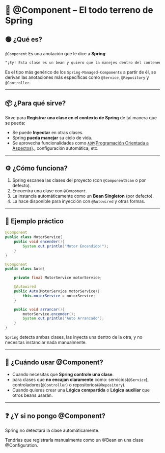 # 🧱 @Component – El todo terreno de Spring

## 🟢 ¿Qué es?
`@Component` Es una anotación que le dice a **Spring**:
```txt
"¡Ey! Esta clase es un bean y quiero que la manejes dentro del contenedor."
```
Es el tipo más genérico de los `Spring-Managed-Components` a partir de él, se derivan las anotaciones más específicas como `@Service`, `@Repository` y `@Controller`.

---

## 📦 ¿Para qué sirve?
Sirve para **Registrar una clase en el contexto de Spring** de tal manera que se pueda:

- Se puede **Inyectar** en otras clases.
- Spring **pueda manejar** su ciclo de vida.
- Se aprovecha funcionalidades como [`AOP`(Programación Orientada a Aspectos)](/00_INTRODUCCIÓN/02_Definiciones/04_AOP.md)., configuración automática, etc.

---

## ⚙️ ¿Cómo funciona?
1. Spring escanea las clases del proyecto (con `@ComponentScan` o por defecto).
2. Encuentra una clase con `@Component`.
3. La instancia automáticamente como un **Bean Singleton** (por defecto).
4. La hace disponible para inyección con `@Autowired` y otras formas.

---

## 🧪 Ejemplo práctico

```java
@Component
public class MotorService{
    public void encender(){
        System.out.println("Motor Encendido!");
    }
}
```
```java
@Component
public class Auto{

    private final MotorService motorService;

    @Autowired
    public Auto(MotorService motorService){
        this.motorService = motorService;
    }

    public void arrancar(){
        motorService.encender();
        System.out.println("Auto Arrancado");
    }
}
```
`Spring` detecta ambas clases, las inyecta una dentro de la otra, y no necesitas instanciar nada manualmente.

---

## 🧠 ¿Cuándo usar @Component?
- Cuando necesitas que **Spring controle una clase**.
- para clases que **no encajan claramente** como: servicios(`@Service`), controladores(`@Controller`) o repositorios(`@Repository`).
- Cuando quieres crear una **Lógica compartida** o **Lógica auxiliar** que otros beans usarán.

---

## ❓ ¿Y si no pongo @Component?
Spring no detectará la clase automáticamente.

Tendrías que registrarla manualmente como un @Bean en una clase @Configuration.


